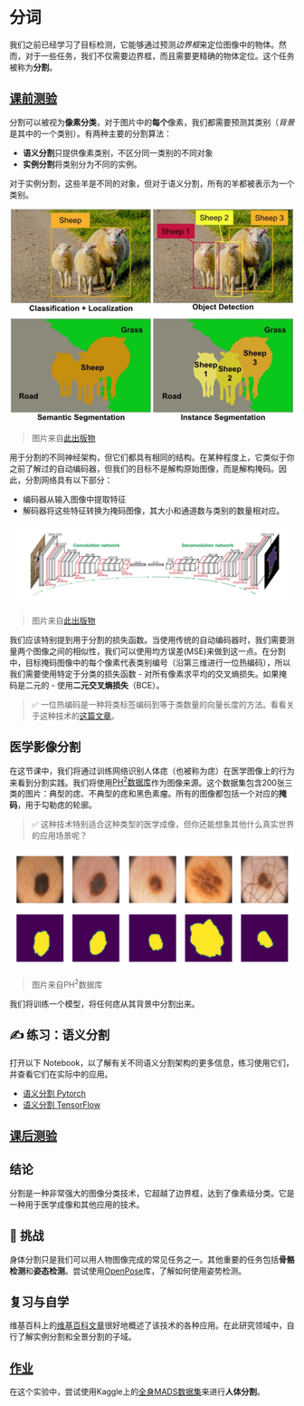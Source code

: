 # 分词



我们之前已经学习了目标检测，它能够通过预测*边界框*来定位图像中的物体。然而，对于一些任务，我们不仅需要边界框，而且需要更精确的物体定位。这个任务被称为**分割**。

## [ 课前测验](https://red-field-0a6ddfd03.1.azurestaticapps.net/quiz/112)



分割可以被视为**像素分类**，对于图片中的**每个**像素，我们都需要预测其类别（*背景*是其中的一个类别）。有两种主要的分割算法：

- **语义分割**只提供像素类别，不区分同一类别的不同对象
- **实例分割**将类别分为不同的实例。

对于实例分割，这些羊是不同的对象，但对于语义分割，所有的羊都被表示为一个类别。

[![img](https://github.com/happyzjp/AI-For-Beginners/raw/main/translations/zh_cn/4-ComputerVision/12-Segmentation/images/instance_vs_semantic.jpeg)](https://github.com/happyzjp/AI-For-Beginners/blob/main/translations/zh_cn/4-ComputerVision/12-Segmentation/images/instance_vs_semantic.jpeg)

> 图片来自[此出版物](https://arxiv.org/pdf/2001.05566.pdf)

用于分割的不同神经架构，但它们都具有相同的结构。在某种程度上，它类似于你之前了解过的自动编码器，但我们的目标不是解构原始图像，而是解构掩码。因此，分割网络具有以下部分：

- 编码器从输入图像中提取特征
- 解码器将这些特征转换为掩码图像，其大小和通道数与类别的数量相对应。

[![img](https://github.com/happyzjp/AI-For-Beginners/raw/main/translations/zh_cn/4-ComputerVision/12-Segmentation/images/segm.png)](https://github.com/happyzjp/AI-For-Beginners/blob/main/translations/zh_cn/4-ComputerVision/12-Segmentation/images/segm.png)

> 图片来自[此出版物](https://arxiv.org/pdf/2001.05566.pdf)

我们应该特别提到用于分割的损失函数。当使用传统的自动编码器时，我们需要测量两个图像之间的相似性，我们可以使用均方误差(MSE)来做到这一点。在分割中，目标掩码图像中的每个像素代表类别编号（沿第三维进行一位热编码），所以我们需要使用特定于分类的损失函数 - 对所有像素求平均的交叉熵损失。如果掩码是二元的 - 使用**二元交叉熵损失**（BCE）。

> ✅ 一位热编码是一种将类标签编码到等于类数量的向量长度的方法。看看关于这种技术的[这篇文章](https://datagy.io/sklearn-one-hot-encode/)。



## 医学影像分割



在这节课中，我们将通过训练网络识别人体痣（也被称为痣）在医学图像上的行为来看到分割实践。我们将使用<a href="https://www.fc.up.pt/addi/ph2%20database.html">PH<sup>2</sup>数据库</a>作为图像来源。这个数据集包含200张三类的图片：典型的痣、不典型的痣和黑色素瘤。所有的图像都包括一个对应的**掩码**，用于勾勒痣的轮廓。

> ✅ 这种技术特别适合这种类型的医学成像，但你还能想象其他什么真实世界的应用场景呢？

[![navi](https://github.com/happyzjp/AI-For-Beginners/raw/main/translations/zh_cn/4-ComputerVision/12-Segmentation/images/navi.png)](https://github.com/happyzjp/AI-For-Beginners/blob/main/translations/zh_cn/4-ComputerVision/12-Segmentation/images/navi.png)

> 图片来自PH<sup>2</sup>数据库

我们将训练一个模型，将任何痣从其背景中分割出来。

## ✍️ 练习：语义分割



打开以下 Notebook，以了解有关不同语义分割架构的更多信息，练习使用它们，并查看它们在实际中的应用。

- [语义分割 Pytorch](https://github.com/happyzjp/AI-For-Beginners/blob/main/translations/zh_cn/4-ComputerVision/12-Segmentation/SemanticSegmentationPytorch.ipynb)
- [语义分割 TensorFlow](https://github.com/happyzjp/AI-For-Beginners/blob/main/translations/zh_cn/4-ComputerVision/12-Segmentation/SemanticSegmentationTF.ipynb)

## [ 课后测验](https://red-field-0a6ddfd03.1.azurestaticapps.net/quiz/212)



##  结论



分割是一种非常强大的图像分类技术，它超越了边界框，达到了像素级分类。它是一种用于医学成像和其他应用的技术。



##  🚀 挑战



身体分割只是我们可以用人物图像完成的常见任务之一。其他重要的任务包括**骨骼检测**和**姿态检测**。尝试使用[OpenPose](https://github.com/CMU-Perceptual-Computing-Lab/openpose)库，了解如何使用姿势检测。



##  复习与自学



维基百科上的[维基百科文章](https://wikipedia.org/wiki/Image_segmentation)很好地概述了该技术的各种应用。在此研究领域中，自行了解实例分割和全景分割的子域。



## [ 作业](https://github.com/happyzjp/AI-For-Beginners/blob/main/translations/zh_cn/4-ComputerVision/12-Segmentation/lab/README.md)



在这个实验中，尝试使用Kaggle上的[全身MADS数据集](https://www.kaggle.com/datasets/tapakah68/segmentation-full-body-mads-dataset)来进行**人体分割**。
